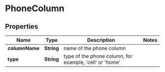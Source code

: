 
# PhoneColumn

## Properties
Name | Type | Description | Notes
------------ | ------------- | ------------- | -------------
**columnName** | **String** | name of the phone column | 
**type** | **String** | type of the phone column, for example, &#39;cell&#39; or &#39;home&#39; | 



